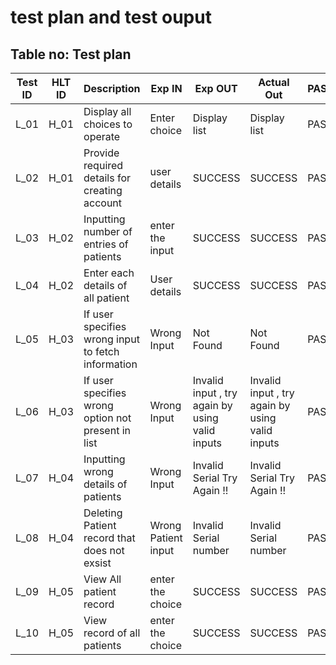 # test plan and test ouput



## Table no: Test plan

| **Test ID** | **HLT ID** | **Description**                                              | **Exp IN** | **Exp OUT** | **Actual Out** |**PASS/FAIL**  |    
|-------------|-----|--------------------------------------------------------------|------------|-------------|----------------|------------------|
|  L_01    |H_01|Display all choices to operate|  Enter choice | Display list | Display list | PASS |
|  L_02       |H_01| Provide required details for creating account| user details| SUCCESS | SUCCESS | PASS |
|  L_03       |H_02| Inputting number of entries of patients | enter the input | SUCCESS | SUCCESS | PASS |
|  L_04       |H_02| Enter each details of all patient    | User details |  SUCCESS | SUCCESS | PASS |
|  L_05       |H_03| If user specifies wrong input to fetch information| Wrong Input | Not Found | Not Found  | PASS |
|  L_06       |H_03| If user specifies wrong option not present in list | Wrong Input   |  Invalid input , try again by using valid inputs |  Invalid input , try again by using valid inputs  | PASS |
|  L_07       |H_04| Inputting wrong details of patients | Wrong Input | Invalid Serial Try Again !! | Invalid Serial Try Again !! | PASS |
|  L_08       |H_04| Deleting Patient record that does not exsist  | Wrong Patient input | Invalid Serial number | Invalid Serial number | PASS |
|  L_09       |H_05| View All patient record | enter the choice | SUCCESS | SUCCESS | PASS |
|  L_10       |H_05| View record of all patients   | enter the choice  |  SUCCESS | SUCCESS | PASS |











